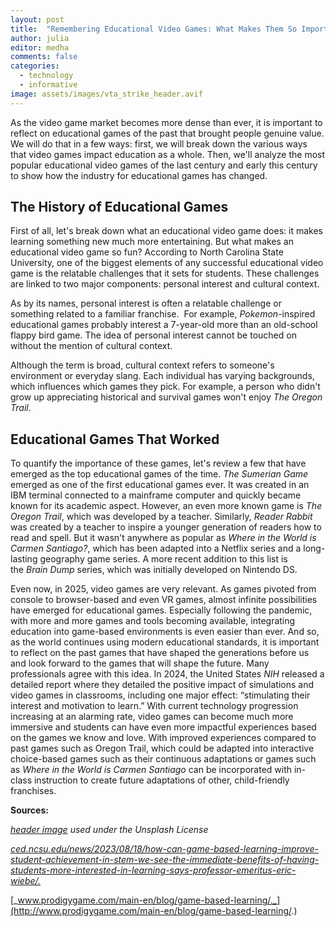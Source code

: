 ```yaml
---
layout: post
title:  "Remembering Educational Video Games: What Makes Them So Important to Us?"
author: julia
editor: medha
comments: false
categories:
  - technology
  - informative
image: assets/images/vta_strike_header.avif
---
```


As the video game market becomes more dense than ever, it is important to reflect on educational games of the past that brought people genuine value. We will do that in a few ways: first, we will break down the various ways that video games impact education as a whole. Then, we'll analyze the most popular educational video games of the last century and early this century to show how the industry for educational games has changed. 

## The History of Educational Games

First of all, let's break down what an educational video game does: it makes learning something new much more entertaining. But what makes an educational video game so fun? According to North Carolina State University, one of the biggest elements of any successful educational video game is the relatable challenges that it sets for students. These challenges are linked to two major components: personal interest and cultural context.

As by its names, personal interest is often a relatable challenge or something related to a familiar franchise.  For example, _Pokemon_\-inspired educational games probably interest a 7-year-old more than an old-school flappy bird game. The idea of personal interest cannot be touched on without the mention of cultural context.

Although the term is broad, cultural context refers to someone's environment or everyday slang. Each individual has varying backgrounds, which influences which games they pick. For example, a person who didn't grow up appreciating historical and survival games won't enjoy _The Oregon Trail_. 

## Educational Games That Worked

To quantify the importance of these games, let's review a few that have emerged as the top educational games of the time. _The Sumerian Game_ emerged as one of the first educational games ever. It was created in an IBM terminal connected to a mainframe computer and quickly became known for its academic aspect. However, an even more known game is _The Oregon Trail_, which was developed by a teacher. Similarly, _Reader Rabbit_ was created by a teacher to inspire a younger generation of readers how to read and spell. But it wasn't anywhere as popular as _Where in the World is Carmen Santiago?_, which has been adapted into a Netflix series and a long-lasting geography game series. A more recent addition to this list is the _Brain Dump_ series, which was initially developed on Nintendo DS. 

Even now, in 2025, video games are very relevant. As games pivoted from console to browser-based and even VR games, almost infinite possibilities have emerged for educational games. Especially following the pandemic, with more and more games and tools becoming available, integrating education into game-based environments is even easier than ever. And so, as the world continues using modern educational standards, it is important to reflect on the past games that have shaped the generations before us and look forward to the games that will shape the future. Many professionals agree with this idea. In 2024, the United States _NIH_ released a detailed report where they detailed the positive impact of simulations and video games in classrooms, including one major effect: “stimulating their interest and motivation to learn.” With current technology progression increasing at an alarming rate, video games can become much more immersive and students can have even more impactful experiences based on the games we know and love. With improved experiences compared to past games such as Oregon Trail, which could be adapted into interactive choice-based games such as their continuous adaptations or games such as _Where in the World is Carmen Santiago_ can be incorporated with in-class instruction to create future adaptations of other, child-friendly franchises.  

**Sources:**

[_header image_](https://unsplash.com/photos/two-people-playing-sony-ps4-game-console-eCktzGjC-iU) _used under the Unsplash License_

[_ced.ncsu.edu/news/2023/08/18/how-can-game-based-learning-improve-student-achievement-in-stem-we-see-the-immediate-benefits-of-having-students-more-interested-in-learning-says-professor-emeritus-eric-wiebe/._](http://ced.ncsu.edu/news/2023/08/18/how-can-game-based-learning-improve-student-achievement-in-stem-we-see-the-immediate-benefits-of-having-students-more-interested-in-learning-says-professor-emeritus-eric-wiebe/.)

[_www.prodigygame.com/main-en/blog/game-based-learning/._](http://www.prodigygame.com/main-en/blog/game-based-learning/.)